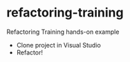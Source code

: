 # refactoring-training
Refactoring Training hands-on example

* Clone project in Visual Studio
* Refactor!
